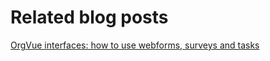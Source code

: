 # Related blog posts

[OrgVue interfaces: how to use webforms, surveys and tasks](http://blog.orgvue.com/interfaces-orgvue/)


